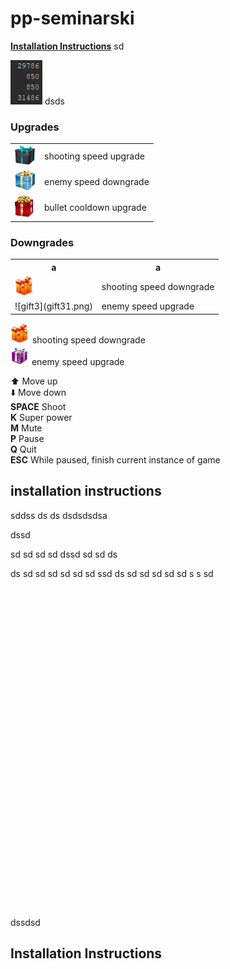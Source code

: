 # pp-seminarski

**[Installation Instructions](#installation-instructions)**
sd

![a](2019-04-18_8-35-56.png) 
dsds


### Upgrades

|||
---|---
![gift1](gift1.png) | shooting speed upgrade  
![gift4](gift41.png) | enemy speed downgrade   
![gift5](gift51.png) | bullet cooldown upgrade  


### Downgrades

<style>
table, th, td {
  border: none;
}
</style>
<table style="width:100%">
  <tr>
    <th>a</th>
    <th>a</th> 
  </tr>
  <tr>
    <td><img src="gift21.png"></td>
    <td>shooting speed downgrade</td>
  </tr>
  <tr>
    <td>![gift3](gift31.png)</td>
    <td>enemy speed upgrade</td> 
  </tr>
</table>

![gift2](gift21.png) shooting speed downgrade  
![gift3](gift31.png) enemy speed upgrade



:arrow_up: Move up  
:arrow_down: Move down  
**SPACE** Shoot  
**K** Super power  
**M** Mute  
**P** Pause  
**Q** Quit  
**ESC** While paused, finish current instance of game

## installation instructions


sddss
ds
ds
dsdsdsdsa

dssd

sd
sd
sd
sd
dssd
sd
sd
ds


ds
sd
sd
sd
sd
sd
sd
ssd
ds
sd
sd
sd
sd
sd
s
s
sd
<br>
<br>
<br>
<br>
<br>
<br>
<br>
<br>
<br>
<br>
<br>
<br>
<br>
<br>
<br>
<br>
<br>
<br>
<br>
<br>
<br>
<br>
<br>
<br>
<br>
<br>
<br>
<br>
<br>
<br>
<br>
<br>


dssdsd
## Installation Instructions
<br>
<br>
<br>
<br>
<br>
<br>
<br>
<br>
<br>
<br>
<br>
<br>
<br>
<br>
<br>
<br>
<br>
<br>
<br>
<br>
<br>
<br>
<br>
<br>
<br>
<br>
<br>
<br>
<br>
<br>
<br>
<br>